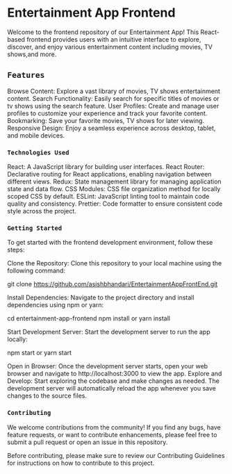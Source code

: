 # Entertainment App Frontend

Welcome to the frontend repository of our Entertainment App! This React-based frontend provides users with an intuitive interface to explore, discover, and enjoy various entertainment content including movies, TV shows,and more.

## `Features`
Browse Content: Explore a vast library of movies, TV shows entertainment content.
Search Functionality: Easily search for specific titles of movies or tv shows using the search feature.
User Profiles: Create and manage user profiles to customize your experience and track your favorite content.
Bookmarking: Save your favorite movies, TV shows for later viewing.
Responsive Design: Enjoy a seamless experience across desktop, tablet, and mobile devices.

### `Technologies Used`

React: A JavaScript library for building user interfaces.
React Router: Declarative routing for React applications, enabling navigation between different views.
Redux: State management library for managing application state and data flow.
CSS Modules: CSS file organization method for locally scoped CSS by default.
ESLint: JavaScript linting tool to maintain code quality and consistency.
Prettier: Code formatter to ensure consistent code style across the project.

### `Getting Started`
To get started with the frontend development environment, follow these steps:

Clone the Repository: Clone this repository to your local machine using the following command:

git clone https://github.com/asishbhandari/EntertainmentAppFrontEnd.git

Install Dependencies: Navigate to the project directory and install dependencies using npm or yarn:

cd entertainment-app-frontend
npm install
or
yarn install

Start Development Server: Start the development server to run the app locally:

npm start
or
yarn start

Open in Browser: Once the development server starts, open your web browser and navigate to http://localhost:3000 to view the app.
Explore and Develop: Start exploring the codebase and make changes as needed. The development server will automatically reload the app whenever you save changes to the source files.

### `Contributing`
We welcome contributions from the community! If you find any bugs, have feature requests, or want to contribute enhancements, please feel free to submit a pull request or open an issue in this repository.

Before contributing, please make sure to review our Contributing Guidelines for instructions on how to contribute to this project.

